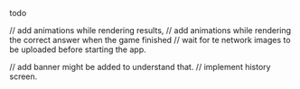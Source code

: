 todo

// add animations while rendering results,
// add animations while rendering the correct answer when the game finished
// wait for te network images to be uploaded before starting the app.  

// add banner might be added to understand that. 
// implement history screen.